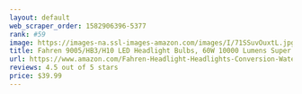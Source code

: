 ```yaml
---
layout: default 
﻿web_scraper_order: 1582906396-5377
rank: #59
image: https://images-na.ssl-images-amazon.com/images/I/71SSuvOuxtL.jpg
title: Fahren 9005/HB3/H10 LED Headlight Bulbs, 60W 10000 Lumens Super Bright LED Headlights…
url: https://www.amazon.com/Fahren-Headlight-Headlights-Conversion-Waterproof/dp/B07NPMMNR3/ref=zg_mw_automotive_59?_encoding=UTF8&psc=1&refRID=71P7PJZXCW0B4SNTTKSK
reviews: 4.5 out of 5 stars
price: $39.99 
---
```

